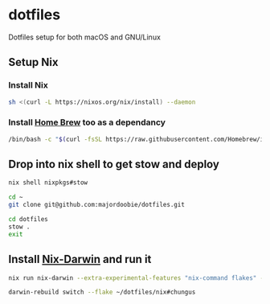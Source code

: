 # dotfiles

Dotfiles setup for both macOS and GNU/Linux

## Setup Nix

### Install Nix

```bash
sh <(curl -L https://nixos.org/nix/install) --daemon
```

### Install [Home Brew](https://brew.sh/) too as a dependancy
```bash
/bin/bash -c "$(curl -fsSL https://raw.githubusercontent.com/Homebrew/install/HEAD/install.sh)"
```

## Drop into nix shell to get stow and deploy
```bash
nix shell nixpkgs#stow

cd ~
git clone git@github.com:majordoobie/dotfiles.git

cd dotfiles
stow .
exit
```


## Install [Nix-Darwin](https://github.com/LnL7/nix-darwin) and run it

```bash
nix run nix-darwin --extra-experimental-features "nix-command flakes" -- switch --flake ~/dotfiles/nix#${hostname}

darwin-rebuild switch --flake ~/dotfiles/nix#chungus
```
